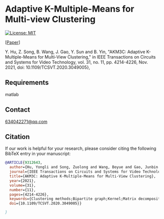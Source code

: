 # Adaptive K-Multiple-Means for Multi-view Clustering

[![License: MIT](https://img.shields.io/badge/License-MIT-yellow.svg)](LICENSE)

[[Paper](https://ieeexplore.ieee.org/document/9312643)]


Y. Hu, Z. Song, B. Wang, J. Gao, Y. Sun and B. Yin, "AKM3C: Adaptive K-Multiple-Means for Multi-View Clustering," in IEEE Transactions on Circuits and Systems for Video Technology, vol. 31, no. 11, pp. 4214-4226, Nov. 2021, doi: 10.1109/TCSVT.2020.3049005},


## Requirements

matlab


## Contact

634042271@qq.com


## Citation
If our work is helpful for your research, please consider citing the following BibTeX entry in your manuscript:

```bibtex
@ARTICLE{9312643,
  author={Hu, Yongli and Song, Zuolong and Wang, Boyue and Gao, Junbin and Sun, Yanfeng and Yin, Baocai},
  journal={IEEE Transactions on Circuits and Systems for Video Technology}, 
  title={AKM3C: Adaptive K-Multiple-Means for Multi-View Clustering}, 
  year={2021},
  volume={31},
  number={11},
  pages={4214-4226},
  keywords={Clustering methods;Bipartite graph;Kernel;Matrix decomposition;Tensors;Fuses;Adaptation models;Multi-view clustering;K-means;multiple means;Bipartite graph;Laplacian rank constraint},
  doi={10.1109/TCSVT.2020.3049005}}

}
```

